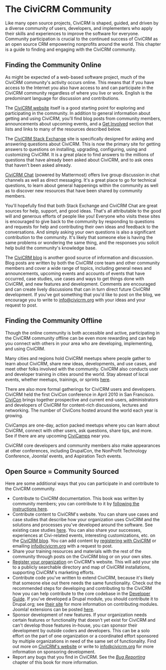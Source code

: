 # The CiviCRM Community

Like many open source projects, CiviCRM is shaped, guided, and driven by a diverse community of users, developers, and implementers who apply their skills and experiences to improve the software for everyone. Community participation is crucial to the continued success of CiviCRM as an open source CRM empowering nonprofits around the world. This chapter is a guide to finding and engaging with the CiviCRM community.

## Finding the Community Online

As might be expected of a web-based software project, much of the CiviCRM community's activity occurs online. This means that if you have access to the Internet you also have access to and can participate in the CiviCRM community regardless of where you live or work. English is the predominant language for discussion and contributions.

The [CiviCRM website](https://civicrm.org) itself is a good starting point for exploring and participating in the community.
In addition to general information about getting and using CiviCRM, you'll find blog posts from community members, announcements about upcoming events, and a [Get Involved](https://civicrm.org/get-involved) section that lists and links to many of the resources described below.

The [CiviCRM Stack Exchange](http://civicrm.stackexchange.com/) site is specifically designed for asking and answering questions about CiviCRM.  This is now the primary site for getting answers to questions on installing, upgrading, configuring, using and customizing CiviCRM. It is a great place to find answers to the millions of questions that have already been asked about CiviCRM, and to ask ones that haven't been asked already.

[CiviCRM Chat](https://chat.civicrm.org) (powered by Mattermost) offers live group discussion in chat channels as well as direct messaging. It's a great place to go for technical questions, to learn about general happenings within the community as well as to discover new resources that have been shared by community members.

You'll hopefully find that both Stack Exchange and CiviCRM Chat are great sources for help, support, and good ideas. That's all attributable to the good will and generous efforts of people like you! Everyone who visits these sites is encouraged to give back to the community by responding to questions and requests for help and contributing their own ideas and feedback to the conversations. And simply asking your own questions is also a significant contribution to the community. It's likely that someone else is having the same problems or wondering the same thing, and the responses you solicit help build the community's knowledge base.

The [CiviCRM blog](https://civicrm.org/blog) is another good source of information and discussion. Blog posts are written by both the CiviCRM core team and other community members and cover a wide range of topics, including general news and announcements, upcoming events and accounts of events that have occurred, case studies, use cases and ways to get things done with CiviCRM, and new features and development. Comments are encouraged and can create lively discussions
that can in turn direct future CiviCRM development. If you've got something that you'd like to post on the blog, we encourage you to write to [info@civicrm.org](mailto:info@civicrm.org) with your ideas and your request to post.

## Finding the Community Offline

Though the online community is both accessible and active, participating in the CiviCRM community offline can be even more rewarding and can help you connect with others in your area who are developing, implementing, and using CiviCRM.

Many cities and regions hold CiviCRM meetups where people gather to learn about CiviCRM, share new ideas, developments, and use cases, and meet other folks involved with the community. CiviCRM also conducts user and developer training in cities around the world. Stay abreast of local events, whether meetups, trainings, or sprints [here](https://civicrm.org/local-events).

There are also more formal gatherings for CiviCRM users and developers. CiviCRM held the first CiviCon conference in April 2010 in San Francisco. [CiviCon](https://civicrm.org/civicon) brings together prospective and current end-users, administrators and developers of CiviCRM for content-rich discussions, lectures and networking. The number of CiviCons hosted around the world each year is growing.

CiviCamps are one-day, action packed meetups where you can learn about CiviCRM, connect with other users, ask questions, share tips, and more. See if there are any upcoming [CiviCamps](https://civicrm.org/civicamp) near you.

CiviCRM core developers and community members also make appearances at
other conferences, including DrupalCon, the NonProfit Technology
Conference, Joomla! events, and Aspiration Tech events.

## Open Source = Community Sourced

Here are some additional ways that you can participate in and contribute
to the CiviCRM community.

-   Contribute to CiviCRM documentation. This book was written by community members; you can contribute to it by
    [following the instructions here](contributing-to-this-manual.md).
-   Contribute content to CiviCRM's website. You can share use cases and case studies that describe how your organization uses CiviCRM and the solutions and processes you've developed around the software. See existing case studies  [here](https://civicrm.org/case-studies). You can also share your successes, experiences at Civi-related
    events, interesting customizations, etc. on the [CiviCRM blog](https://civicrm.org/blog). You can add content by [registering with CiviCRM](https://civicrm.org/user/register) or emailing [info@civicrm.org](mailto:info@civicrm.org) with a request to post.
-   Share your training resources and materials with the rest of the community through posts on the CiviCRM blog or on your own sites.
-   [Register your organization](https://civicrm.org/register-a-site) on CiviCRM's website. This will add your site to a publicly searchable directory and map of CiviCRM installations, supporting CiviCRM's marketing efforts.
-   Contribute code you've written to extend CiviCRM, because it's likely that someone else out there needs the same functionality. Check out the recommended steps for developing and contributing to the CiviCRM how you can help contribute to the core codebase in the [Developer Guide](https://docs.civicrm.org/dev/en/latest/). If you've developed a Drupal module, you should contribute it to Drupal.org; see [their site](http://drupal.org/node/7765) for more information on contributing modules. Joomla! extensions can be posted [here](http://forge.joomla.org).
-   Sponsor development of new features. If your organization needs certain features or functionality that doesn't yet exist for CiviCRM and can't develop those features in-house, you can sponsor their development by outside coders and developers. This can be a solo effort on the part of one organization or a coordinated effort sponsored by multiple organizations in need of the same set of functionality. Find out more on [CiviCRM's website](https://civicrm.org/work-with-the-core-team) or write to [info@civicrm.org](mailto:info@civicrm.org) for more information on sponsoring development.
-   Report any bugs that you find in CiviCRM. See the [*Bug Reporting*](bug-reporting.md) chapter of this book for more information.
